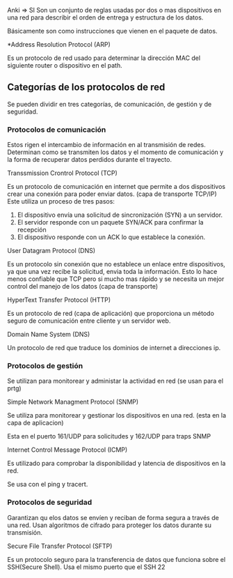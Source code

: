Anki => SI
Son un conjunto de reglas usadas por dos o mas dispositivos en una red para describir el orden de entrega y estructura de los datos. 

Básicamente son como instrucciones que vienen en el paquete de datos.   

*Address Resolution Protocol (ARP)

Es un protocolo de red usado para determinar la dirección MAC del siguiente router o dispositivo en el path. 



## Categorías de los protocolos de red

Se pueden dividir en tres categorías, de comunicación, de gestión y de seguridad. 

### Protocolos de comunicación

Estos rigen el intercambio de información en al transmisión de redes. Determinan como se transmiten los datos y el momento de comunicación y la forma de recuperar datos perdidos durante el trayecto. 

Transsmission Crontrol Protocol (TCP)

Es un protocolo de comunicación en internet que permite a dos dispositivos crear una conexión para poder enviar datos. (capa de transporte TCP/IP) Este utiliza un proceso de tres pasos:
1. El dispositivo envía una solicitud de sincronización (SYN) a un servidor.
2. El servidor responde con un paquete SYN/ACK para confirmar la recepción
3. El dispositivo responde con un ACK lo que establece la conexión. 

User Datagram Protocol (DNS)

Es un protocolo sin conexión que no establece un enlace entre dispositivos, ya que una vez recibe la solicitud, envia toda la información. Esto lo hace menos confiable que TCP pero si mucho mas rápido y se necesita un mejor control del manejo de los datos (capa de transporte)

HyperText Transfer Protocol (HTTP)

Es un protocolo de red (capa de aplicación) que proporciona un método seguro de comunicación entre cliente y un servidor web. 

Domain Name System (DNS)

Un protocolo de red que traduce los dominios de internet a direcciones ip. 

### Protocolos de gestión

Se utilizan para monitorear y administar la actividad en red (se usan para el prtg)

Simple Network Managment Protocol (SNMP)

Se utiliza para monitorear y gestionar los dispositivos en una red. (esta en la capa de aplicacion) 

Esta en el puerto 161/UDP para solicitudes y 162/UDP para traps SNMP

Internet Control Message Protocol (ICMP)

Es utilizado para comprobar la disponibilidad y latencia de dispositivos en la red. 

Se usa con el ping y tracert. 

### Protocolos de seguridad

Garantizan qu elos datos se envíen y reciban de forma segura a través de una red. Usan algoritmos de cifrado para proteger los datos durante su transmisión. 

Secure File Transfer Protocol (SFTP)

Es un protocolo seguro para la transferencia de datos que funciona sobre el SSH(Secure Shell). Usa el mismo puerto que el SSH 22